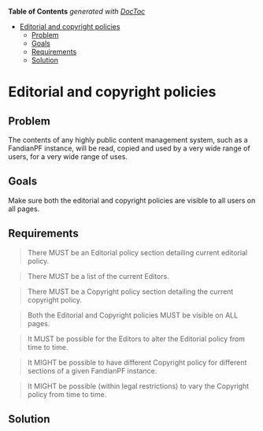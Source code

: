 **Table of Contents**  *generated with [DocToc](http://doctoc.herokuapp.com/)*

- [Editorial and copyright policies](#editorial-and-copyright-policies)
	- [Problem](#problem)
	- [Goals](#goals)
	- [Requirements](#requirements)
	- [Solution](#solution)

# Editorial and copyright policies

## Problem

The contents of any highly public content management system, such as a
FandianPF instance, will be read, copied and used by a very wide range
of users, for a very wide range of uses.

## Goals

Make sure both the editorial and copyright policies are visible to all
users on all pages.

## Requirements

> There MUST be an Editorial policy section detailing current editorial
> policy.

> There MUST be a list of the current Editors.

> There MUST be a Copyright policy section detailing the current
> copyright policy.

> Both the Editorial and Copyright policies MUST be visible on ALL
> pages.

> It MUST be possible for the Editors to alter the Editorial policy
> from time to time.

> It MIGHT be possible to have different Copyright policy for different
> sections of a given FandianPF instance.

> It MIGHT be possible (within legal restrictions) to vary the
> Copyright policy from time to time.

## Solution
